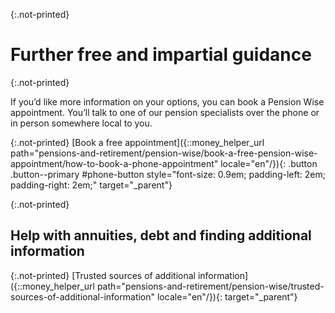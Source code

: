 {:.not-printed}

# Further free and impartial guidance

{:.not-printed}

If you’d like more information on your options, you can book a Pension Wise appointment. You’ll talk to one of our pension specialists over the phone or in person somewhere local to you.

{:.not-printed}
[Book a free appointment]({::money_helper_url path="pensions-and-retirement/pension-wise/book-a-free-pension-wise-appointment/how-to-book-a-phone-appointment" locale="en"/}){: .button .button--primary #phone-button style="font-size: 0.9em; padding-left: 2em; padding-right: 2em;" target="_parent"}

{:.not-printed}

## Help with annuities, debt and finding additional information

{:.not-printed}
[Trusted sources of additional information]({::money_helper_url path="pensions-and-retirement/pension-wise/trusted-sources-of-additional-information" locale="en"/}){: target="_parent"}
